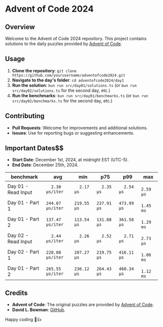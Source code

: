 # Advent of Code 2024

## Overview
Welcome to the Advent of Code 2024 repository. This project contains solutions to the daily puzzles provided by [Advent of Code](https://adventofcode.com/).

## Usage
1. **Clone the repository**: `git clone https://github.com/yourusername/adventofcode2024.git`
2. **Navigate to the day's folder**: `cd adventofcode2024/day1`
3. **Run the solution**: `bun run src/day01/solutions.ts` (or `bun run src/day02/solutions.ts` for the second day, etc.)
4. **Run the benchmarks**: `bun run src/day01/benchmarks.ts` (or `bun run src/day02/benchmarks.ts` for the second day, etc.)

## Contributing
- **Pull Requests**: Welcome for improvements and additional solutions.
- **Issues**: Use for reporting bugs or suggesting enhancements.

## Important Dates$$
- **Start Date**: December 1st, 2024, at midnight EST (UTC-5).
- **End Date**: December 25th, 2024.

| benchmark           |              avg |         min |         p75 |         p99 |         max |
| ------------------- | ---------------- | ----------- | ----------- | ----------- | ----------- |
| Day 01 - Read Input | `  2.30 µs/iter` | `  2.17 µs` | `  2.35 µs` | `  2.54 µs` | `  2.59 µs` |
| Day 01 - Part 1     | `244.07 µs/iter` | `219.55 µs` | `237.91 µs` | `473.99 µs` | `  1.45 ms` |
| Day 01 - Part 2     | `137.47 µs/iter` | `113.54 µs` | `131.08 µs` | `361.58 µs` | `  1.29 ms` |
| Day 02 - Read Input | `  2.44 µs/iter` | `  2.26 µs` | `  2.52 µs` | `  2.71 µs` | `  2.73 µs` |
| Day 02 - Part 1     | `228.08 µs/iter` | `207.27 µs` | `219.75 µs` | `416.11 µs` | `  1.06 ms` |
| Day 01 - Part 2     | `265.55 µs/iter` | `236.12 µs` | `264.43 µs` | `460.34 µs` | `  1.12 ms` |

## Credits
- **Advent of Code**: The original puzzles are provided by [Advent of Code](https://adventofcode.com/).
- **David L. Bowman**: [GitHub](https://github.com/davidlbowman).

Happy coding 🎄👍